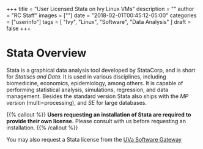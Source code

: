 +++
title = "User Licensed Stata on Ivy Linux VMs"
description = ""
author = "RC Staff"
images = [""]
date = "2018-02-01T00:45:12-05:00"
categories = ["userinfo"]
tags = [
    "Ivy", 
    "Linux",
    "Software",
    "Data Analysis"
]
draft = false
+++

# Stata Overview

Stata is a graphical data analysis tool developed by StataCorp, and is short for *Statiscs and Data*. It 
is used in various disciplines, including biomedicine, economics, epidemiology, among others. It is capable
of performing statistical analysis, simulations, regression, and data management. Besides the standard version
Stata also ships with the *MP* version (multi=processing), and *SE* for large databases. 

{{% callout %}}
<b>Users requesting an installation of Stata are required to provide their own license.</b> Please consult with us before
requesting an installation. 
{{% /callout %}}

You may also request a Stata license from the [UVa Software Gateway](http://its.virginia.edu/software/displayPackages.php?tId=18)

